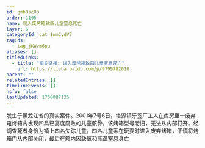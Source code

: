 ```yaml
---
id: gmb0sc03
order: 1195
name: 误入废烤箱致四儿童窒息死亡
layer: 6
categoryId: cat_1wmCydV7
tagIds:
  - tag_jKWvm6pa
aliases: []
titledLinks:
  - title: "相关链接: 误入废烤箱致四儿童窒息死亡"
    url: https://tieba.baidu.com/p/9799782010
parent: ""
relatedEntries: []
timelineEvents: []
nsfw: false
lastUpdated: 1758087125
---
```


发生于黑龙江省的真实案件。2001年7号6日，塔源镇牙签厂工人在库房里一废弃电烤箱内发现四具已高度腐败的儿童骸骨，该烤箱型号老旧，无法从内部打开。经调查死者身份为镇上四名失踪儿童，四名儿童系在玩耍时进入废弃烤箱，不慎将烤箱门从内部关闭，最后在箱内因缺氧和高温窒息身亡